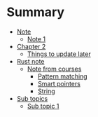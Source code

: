 # Summary

- [Note](./note.md)
  - [Note 1](./note_1/1.md) 
- [Chapter 2](./chapter_2.md)
  - [Things to update later](./chap2/1.md)
- [Rust note]()
  - [Note from courses]()
    - [Pattern matching](./rust_note/courses/pattern_matching.md)
    - [Smart pointers](./rust_note/courses/smart_pointers.md)
    - [String](./rust_note/courses/string.md)
- [Sub topics]()
  - [Sub topic 1](./sub/topic_1.md)